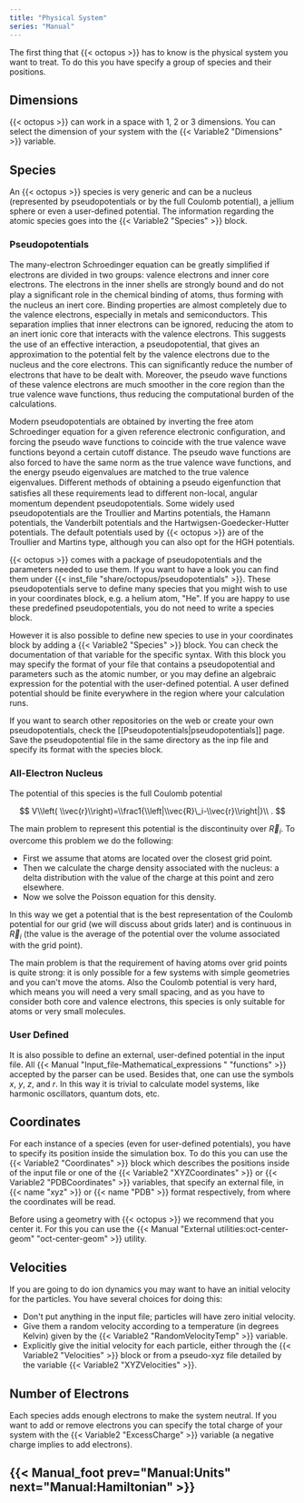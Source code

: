 ```yaml
---
title: "Physical System"
series: "Manual"
---
```



The first thing that {{< octopus >}} has to know is the physical system you want to treat. To do this you have specify a group of species and their positions. 

##  Dimensions  

{{< octopus >}} can work in a space with 1, 2 or 3 dimensions. You can select the dimension of your system with the {{< Variable2 "Dimensions" >}} variable.

##  Species  

An {{< octopus >}} species is very generic and can be a nucleus (represented by pseudopotentials or by the full Coulomb potential), a jellium sphere or even a user-defined potential. The information regarding the atomic species goes into the {{< Variable2 "Species" >}} block.

###  Pseudopotentials  
The many-electron Schroedinger equation can be greatly simpliﬁed if electrons are
divided in two groups: valence electrons and inner core electrons. The electrons
in the inner shells are strongly bound and do not play a signiﬁcant role in the
chemical binding of atoms, thus forming with the nucleus an inert core. Binding
properties are almost completely due to the valence electrons, especially in metals
and semiconductors. This separation implies that inner electrons can be ignored,
reducing the atom to an inert ionic core that interacts with the valence electrons.
This suggests the use of an eﬀective interaction, a pseudopotential, that gives an
approximation to the potential felt by the valence electrons due to the nucleus and
the core electrons. This can signiﬁcantly reduce the number of electrons that have
to be dealt with. Moreover, the pseudo wave functions of these valence electrons
are much smoother in the core region than the true valence wave functions, thus
reducing the computational burden of the calculations.

Modern pseudopotentials are obtained by inverting the free atom Schroedinger equation for a given reference electronic conﬁguration, and forcing the pseudo wave
functions to coincide with the true valence wave functions beyond a certain cutoﬀ
distance. The pseudo wave functions are also forced to have the same norm as the
true valence wave functions, and the energy pseudo eigenvalues are matched to the
true valence eigenvalues. Diﬀerent methods of obtaining a pseudo eigenfunction
that satisﬁes all these requirements lead to diﬀerent non-local, angular momentum
dependent pseudopotentials. Some widely used pseudopotentials are the Troullier
and Martins potentials, the Hamann potentials, the Vanderbilt potentials and the Hartwigsen-Goedecker-Hutter potentials. The default potentials
used by {{< octopus >}} are of the Troullier and Martins type, although you can also opt
for the HGH potentials.

{{< octopus >}} comes with a package of pseudopotentials and the parameters needed to use them. If you want to have a look you can find them under {{< inst_file "share/octopus/pseudopotentials" >}}. These pseudopotentials serve to define many species that you might wish to use in your coordinates block, e.g. a helium atom, "He".  If you are happy to use these predefined pseudopotentials, you do not need to write a species block.

However it is also possible to define new species to use in your coordinates block by adding a {{< Variable2 "Species" >}} block.  You can check the documentation of that variable for the specific syntax.  With this block you may specify the format of your file that contains a pseudopotential and parameters such as the atomic number, or you may define an algebraic expression for the potential with the user-defined potential. A user defined potential should be finite everywhere in the region where your calculation runs.

If you want to search other repositories on the web or create your own pseudopotentials, check the [[Pseudopotentials|pseudopotentials]] page. Save the pseudopotential file in the same directory as the inp file and specify its format with the species block.

###  All-Electron Nucleus  

The potential of this species is the full Coulomb potential 

$$
V\\left( \\vec{r}\\right)=\\frac1{\\left|\\vec{R}\_i-\\vec{r}\\right|}\\ .
$$

The main problem to represent this potential is the discontinuity over $\vec{R}_i$. To overcome this problem we do the following: 

* First we assume that atoms are located over the closest grid point.
* Then we calculate the charge density associated with the nucleus: a delta distribution with the value of the charge at this point and zero elsewhere.
* Now we solve the Poisson equation for this density.

In this way we get a potential that is the best representation of the Coulomb potential for our grid (we will discuss about grids later) and is continuous in $\vec{R}_i$ (the value is the average of the potential over the volume associated with the grid point).

The main problem is that the requirement of having atoms over grid points is quite strong: it is only possible for a few systems with simple geometries and you can't move the atoms. Also the Coulomb potential is very hard, which means you will need a very small spacing, and as you have to consider both core and valence electrons, this species is only suitable for atoms or very small molecules.

###  User Defined  

It is also possible to define an external, user-defined potential in the input file. All {{< Manual "Input_file-Mathematical_expressions " "functions" >}} accepted by the parser can be used. Besides that, one can use the symbols $x$, $y$, $z$, and $r$. In this way it is trivial to calculate model systems, like harmonic oscillators, quantum dots, etc.

##  Coordinates  

For each instance of a species (even for user-defined potentials), you have to specify its position inside the simulation box. To do this you can use the {{< Variable2 "Coordinates" >}} block which describes the positions inside of the input file or one of the {{< Variable2 "XYZCoordinates" >}} or {{< Variable2 "PDBCoordinates" >}} variables, that specify an external file, in {{< name "xyz" >}} or {{< name "PDB" >}} format respectively, from where the coordinates will be read.

Before using a geometry with {{< octopus >}} we recommend that you center it. For this you can use the {{< Manual "External utilities:oct-center-geom" "oct-center-geom" >}} utility.

##  Velocities  

If you are going to do ion dynamics you may want to have an initial velocity for the particles. You have several choices for doing this:

* Don't put anything in the input file; particles will have zero initial velocity.
* Give them a random velocity according to a temperature (in degrees Kelvin) given by the {{< Variable2 "RandomVelocityTemp" >}} variable.
* Explicitly give the initial velocity for each particle, either through the {{< Variable2 "Velocities" >}} block or from a pseudo-xyz file detailed by the variable  {{< Variable2 "XYZVelocities" >}}.

##  Number of Electrons  

Each species adds enough electrons to make the system neutral. If you want to add or remove electrons you can specify the total charge of your system with the {{< Variable2 "ExcessCharge" >}} variable (a negative charge implies to add electrons).

{{< Manual_foot prev="Manual:Units" next="Manual:Hamiltonian" >}}
---------------------------------------------
